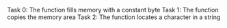 Task 0: The function fills memory with a constant byte
Task 1: The function copies the memory area
Task 2: The function locates a character in a string

